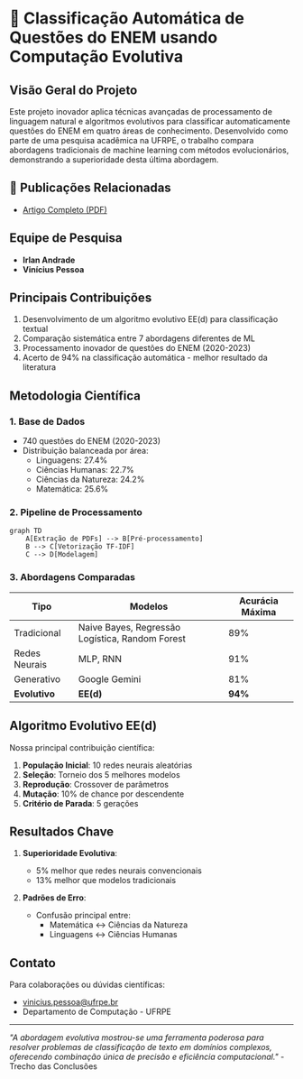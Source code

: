 # 🧠 Classificação Automática de Questões do ENEM usando Computação Evolutiva

## Visão Geral do Projeto
Este projeto inovador aplica técnicas avançadas de processamento de linguagem natural e algoritmos evolutivos para classificar automaticamente questões do ENEM em quatro áreas de conhecimento. Desenvolvido como parte de uma pesquisa acadêmica na UFRPE, o trabalho compara abordagens tradicionais de machine learning com métodos evolucionários, demonstrando a superioridade desta última abordagem.

## 📝 Publicações Relacionadas
- [Artigo Completo (PDF)](https://www.overleaf.com/read/vgwpqmbqyccw#8b74de)

## Equipe de Pesquisa
- **Irlan Andrade**
- **Vinícius Pessoa**

## Principais Contribuições
1. Desenvolvimento de um algoritmo evolutivo EE(d) para classificação textual
2. Comparação sistemática entre 7 abordagens diferentes de ML
3. Processamento inovador de questões do ENEM (2020-2023)
4. Acerto de 94% na classificação automática - melhor resultado da literatura

## Metodologia Científica

### 1. Base de Dados
- 740 questões do ENEM (2020-2023)
- Distribuição balanceada por área:
  - Linguagens: 27.4%
  - Ciências Humanas: 22.7%
  - Ciências da Natureza: 24.2%
  - Matemática: 25.6%

### 2. Pipeline de Processamento
```mermaid
graph TD
    A[Extração de PDFs] --> B[Pré-processamento]
    B --> C[Vetorização TF-IDF]
    C --> D[Modelagem]
```

### 3. Abordagens Comparadas
| Tipo | Modelos | Acurácia Máxima |
|------|---------|-----------------|
| Tradicional | Naive Bayes, Regressão Logística, Random Forest | 89% |
| Redes Neurais | MLP, RNN | 91% |
| Generativo | Google Gemini | 81% |
| **Evolutivo** | **EE(d)** | **94%** |

## Algoritmo Evolutivo EE(d)
Nossa principal contribuição científica:

1. **População Inicial**: 10 redes neurais aleatórias
2. **Seleção**: Torneio dos 5 melhores modelos
3. **Reprodução**: Crossover de parâmetros
4. **Mutação**: 10% de chance por descendente
5. **Critério de Parada**: 5 gerações

## Resultados Chave

1. **Superioridade Evolutiva**:
   - 5% melhor que redes neurais convencionais
   - 13% melhor que modelos tradicionais

2. **Padrões de Erro**:
   - Confusão principal entre:
     - Matemática ↔ Ciências da Natureza
     - Linguagens ↔ Ciências Humanas

## Contato
Para colaborações ou dúvidas científicas:
- [vinicius.pessoa@ufrpe.br](mailto:vinicius.pessoa@ufrpe.br)
- Departamento de Computação - UFRPE

---

*"A abordagem evolutiva mostrou-se uma ferramenta poderosa para resolver problemas de classificação de texto em domínios complexos, oferecendo combinação única de precisão e eficiência computacional."* - Trecho das Conclusões